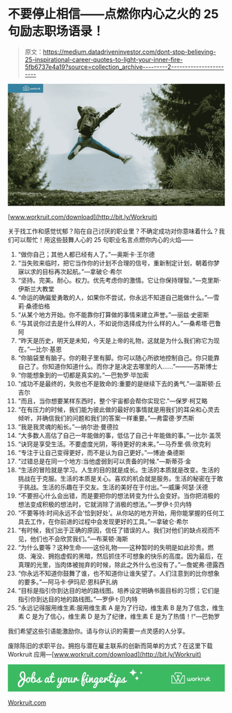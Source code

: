 # 不要停止相信——点燃你内心之火的 25 句励志职场语录！

> 原文：<https://medium.datadriveninvestor.com/dont-stop-believing-25-inspirational-career-quotes-to-light-your-inner-fire-5fb6737e4a19?source=collection_archive---------2----------------------->

![](img/d306a744441ea7060a4df4cc65bb0505.png)

[www.workruit.com/download](http://bit.ly/Workruit)

关于找工作和感觉忧郁？陷在自己讨厌的职业里？不确定成功对你意味着什么？我们可以帮忙！用这些鼓舞人心的 25 句职业名言点燃你内心的火焰——

1.  “做你自己；其他人都已经有人了。”―奥斯卡·王尔德
2.  “当失败来临时，把它当作你的计划不合理的信号，重新制定计划，朝着你梦寐以求的目标再次起航。”―拿破仑·希尔
3.  “坚持。完美。耐心。权力。优先考虑你的激情。它让你保持理智。”―克里斯·伊斯兰大教堂
4.  “命运的确偏爱勇敢的人，如果你不尝试，你永远不知道自己能做什么。”―雪莉·桑德伯格
5.  “从某个地方开始。你不能靠你打算做的事情来建立声誉。”―丽兹·史密斯
6.  “与其说你过去是什么样的人，不如说你选择成为什么样的人。”―桑希塔·巴鲁阿
7.  “昨天是历史，明天是未知，今天是上帝的礼物，这就是为什么我们称它为现在。”―比尔·基恩
8.  “你脑袋里有脑子。你的鞋子里有脚。你可以随心所欲地控制自己。你只能靠自己了。你知道你知道什么。而你才是决定去哪里的人……”―――苏斯博士
9.  “你能想象到的一切都是真实的。”―巴勃罗·毕加索
10.  "成功不是最终的，失败也不是致命的:重要的是继续下去的勇气."―温斯顿·丘吉尔
11.  "而且，当你想要某样东西时，整个宇宙都会帮你实现它."―保罗·柯艾略
12.  “在有压力的时候，我们能为彼此做的最好的事情就是用我们的耳朵和心灵去倾听，并确信我们的问题和我们的答案一样重要。”―弗雷德·罗杰斯
13.  “我是我灵魂的船长。”―纳尔逊·曼德拉
14.  “大多数人高估了自己一年能做的事，低估了自己十年能做的事。”―比尔·盖茨
15.  “诀窍是享受生活。不要虚度光阴，等待更好的未来。”―马乔里·佩·欣克利
16.  “专注于让自己变得更好，而不是认为自己更好。”―博迪·桑德斯
17.  "过错总是在同一个地方:当他虚弱到可以责备的时候."―斯蒂芬·金
18.  “生活的冒险就是学习。人生的目的就是成长。生活的本质就是改变。生活的挑战在于克服。生活的本质是关心。喜欢的机会就是服务。生活的秘密在于敢于挑战。生活的乐趣在于交友。生活的美好在于付出。”―威廉·阿瑟·沃德
19.  “不要担心什么会出错，而是要把你的想法转变为什么会变好。当你把消极的想法变成积极的想法时，它就消除了消极的想法。”―罗伊·t·贝内特
20.  “不要等待:时间永远不会‘恰到好处’。从你站的地方开始，用你能掌握的任何工具去工作，在你前进的过程中会发现更好的工具。”―拿破仑·希尔
21.  “有时候，我们出于正确的原因，信任了错误的人。我们对他们的缺点视而不见，他们也不会欣赏我们。”—布莱顿·海斯
22.  “为什么要等？这种生命——这份礼物——这种暂时的失明是如此珍贵。燃烧、淹没、拥抱虚假的黑暗，然后抓住不可想象的快乐的高度。因为最后，在真理的光里，当肉体被抛弃的时候，除此之外什么也没有了。”―詹妮弗·德露西
23.  “你永远不知道你鼓舞了谁，也不知道你让谁失望了。人们注意到的比你想象的要多。”―阿马卡·伊玛尼·恩科萨扎纳
24.  “目标是指引你到达目的地的路线图。培养设定明确书面目标的习惯；它们是指引你到达目的地的路线图。”―罗伊·t·贝内特
25.  “永远记得服用维生素:服用维生素 A 是为了行动，维生素 B 是为了信念，维生素 C 是为了信心，维生素 D 是为了纪律，维生素 E 是为了热情！!"―巴勃罗

我们希望这些引语能激励你。请与你认识的需要一点灵感的人分享。

废除陈旧的求职平台。拥抱与潜在雇主联系的创新而简单的方式？在这里下载 Workruit 应用—[www.workruit.com/download](http://bit.ly/Workruit)

![](img/09021e79e51f699b51b0d853be92382b.png)

[Workruit.com](https://www.workruit.com/)
